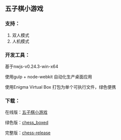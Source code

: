 ## 五子棋小游戏

### 支持：
1. 双人模式
2. 人机模式

### 开发工具：

基于nwjs-v0.24.3-win-x64

使用gulp + node-webkit 自动化生产桌面应用

使用Enigma Virtual Box 打包为单个可执行文件，绿色便携

### 下载：

在线版：[五子棋小游戏](https://tohno-kun.github.io/chess/)

绿色版：[chess_boxed](https://github.com/tohno-kun/chess/raw/master/chess_boxed.zip)

完整版：[chess-release](https://github.com/tohno-kun/chess/raw/master/chess-release.zip)